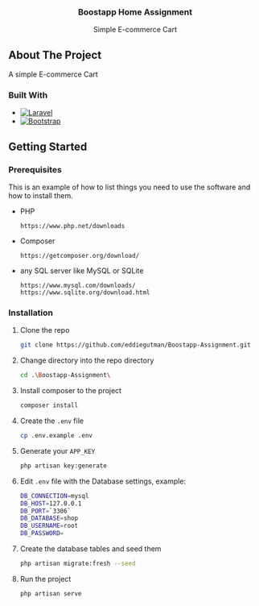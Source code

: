 <h3 align="center">Boostapp Home Assignment</h3>

  <p align="center">
    Simple E-commerce Cart
</div>

<!-- ABOUT THE PROJECT -->
## About The Project

A simple E-commerce Cart

### Built With

* [![Laravel][Laravel.com]][Laravel-url]
* [![Bootstrap][Bootstrap.com]][Bootstrap-url]


<!-- GETTING STARTED -->
## Getting Started

### Prerequisites

This is an example of how to list things you need to use the software and how to install them.
* PHP
  ```
  https://www.php.net/downloads
  ```
* Composer
  ```
  https://getcomposer.org/download/
  ```
* any SQL server like MySQL or SQLite
  ```
  https://www.mysql.com/downloads/
  https://www.sqlite.org/download.html
  ```

### Installation

1. Clone the repo
   ```sh
   git clone https://github.com/eddiegutman/Boostapp-Assignment.git
   ```
2. Change directory into the repo directory
   ```sh
   cd .\Boostapp-Assignment\
   ```
3. Install composer to the project
   ```sh
   composer install
   ```
4. Create the `.env` file
   ```sh
   cp .env.example .env
   ```
5. Generate your `APP_KEY` 
   ```sh
   php artisan key:generate
   ```
6. Edit `.env` file with the Database settings, example:
   ```sh
   DB_CONNECTION=mysql
   DB_HOST=127.0.0.1
   DB_PORT=`3306`
   DB_DATABASE=shop
   DB_USERNAME=root
   DB_PASSWORD=
   ```
7. Create the database tables and seed them
   ```sh
   php artisan migrate:fresh --seed
   ```
8. Run the project
   ```sh
   php artisan serve
   ```  
   
[Laravel.com]: https://img.shields.io/badge/Laravel-FF2D20?style=for-the-badge&logo=laravel&logoColor=white
[Laravel-url]: https://laravel.com
[Bootstrap.com]: https://img.shields.io/badge/Bootstrap-563D7C?style=for-the-badge&logo=bootstrap&logoColor=white
[Bootstrap-url]: https://getbootstrap.com
